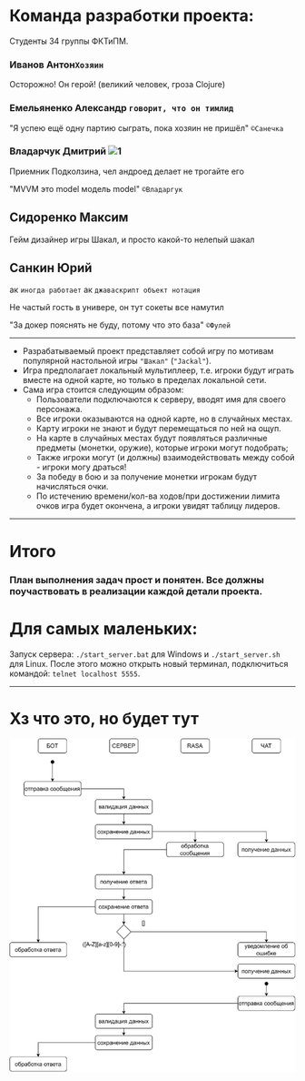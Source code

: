 # Команда разработки проекта:

Студенты 34 группы ФКТиПМ.

### Иванов Антон`Хозяин`

Осторожно! Он герой! (великий человек, гроза Clojure)

### Емельяненко Александр `говорит, что он тимлид`

"Я успею ещё одну партию сыграть, пока хозяин не пришёл"
`©Санечка`

### Владарчук Дмитрий ![1](https://img.icons8.com/?size=48&id=P2AnGyiJxMpp&format=png)

Приемник Подколзина, чел андроед делает не трогайте его

"MVVM это model модель model"
`©Владаргук`

## Сидоренко Максим

Гейм дизайнер игры Шакал, и просто какой-то нелепый шакал

## Санкин Юрий

ак `иногда работает`
ак `джаваскрипт объект нотация`

Не частый гость в универе, он тут сокеты все намутил

"За докер пояснять не буду, потому что это база"
`©Фулей`

---

- Разрабатываемый проект представляет собой игру по мотивам популярной настольной игры `"Шакал"` (`"Jackal"`).
- Игра предполагает локальный мультиплеер, т.е. игроки будут играть вместе на одной карте, но только в пределах локальной сети.
- Сама игра стоится следующим образом:
  - Пользователи подключаются к серверу, вводят имя для своего персонажа.
  - Все игроки оказываются на одной карте, но в случайных местах.
  - Карту игроки не знают и будут перемещаться по ней на ощуп.
  - На карте в случайных местах будут появляться различные предметы (монетки, оружие), которые игроки могут подобрать;
  - Также игроки могут (и должны) взаимодействовать между собой - игроки могу драться!
  - За победу в бою и за получение монетки игрокам будут начисляться очки.
  - По истечению времени/кол-ва ходов/при достижении лимита очков игра будет окончена, а игроки увидят таблицу лидеров.

---

# Итого

### План выполнения задач прост и понятен. Все должны поучаствовать в реализации каждой детали проекта.

# Для самых маленьких:

Запуск сервера: `./start_server.bat` для Windows и `./start_server.sh` для Linux.
После этого можно открыть новый терминал, подключиться командой: `telnet localhost 5555`.

---

# Хз что это, но будет тут

![1](https://github.com/LumateDev/Shakal-Game/blob/master/drawio.png)
